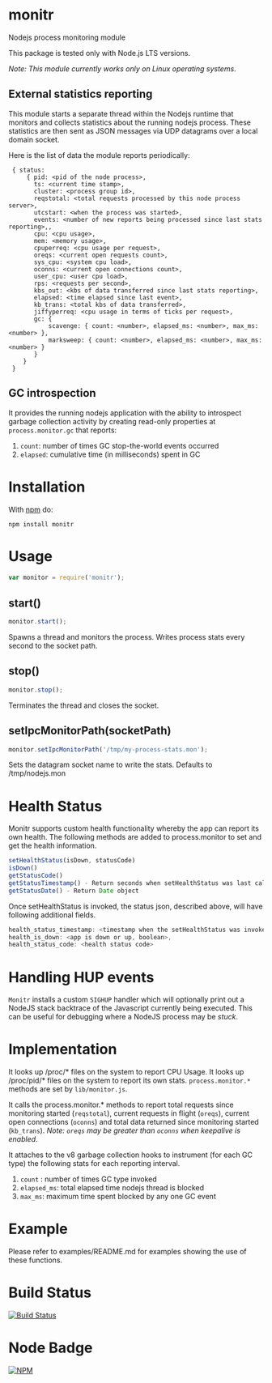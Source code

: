 # monitr

Nodejs process monitoring module

This package is tested only with Node.js LTS versions.

_Note: This module currently works only on Linux operating systems_.

## External statistics reporting

This module starts a separate thread within the Nodejs runtime that
monitors and collects statistics about the running nodejs process.
These statistics are then sent as JSON messages via UDP datagrams over
a local domain socket.

Here is the list of data the module reports periodically:
```
 { status:
     { pid: <pid of the node process>,
       ts: <current time stamp>,
       cluster: <process group id>,
       reqstotal: <total requests processed by this node process server>,
       utcstart: <when the process was started>,
       events: <number of new reports being processed since last stats reporting>,,
       cpu: <cpu usage>,
       mem: <memory usage>,
       cpuperreq: <cpu usage per request>,
       oreqs: <current open requests count>,
       sys_cpu: <system cpu load>,
       oconns: <current open connections count>,
       user_cpu: <user cpu load>,
       rps: <requests per second>,
       kbs_out: <kbs of data transferred since last stats reporting>,
       elapsed: <time elapsed since last event>,
       kb_trans: <total kbs of data transferred>,
       jiffyperreq: <cpu usage in terms of ticks per request>,
       gc: {
           scavenge: { count: <number>, elapsed_ms: <number>, max_ms: <number> },
           marksweep: { count: <number>, elapsed_ms: <number>, max_ms: <number> }
       }
    }
 }
```

## GC introspection

It provides the running nodejs application with the ability to
introspect garbage collection activity by creating read-only
properties at `process.monitor.gc` that reports:

1.  `count`: number of times GC stop-the-world events occurred
2.  `elapsed`: cumulative time (in milliseconds) spent in GC

# Installation

With [npm](http://npmjs.org) do:

```
npm install monitr
```

# Usage
```js
var monitor = require('monitr');
```

## start()

```js
monitor.start();
```
Spawns a thread and monitors the process. Writes process stats every second to the socket path.

## stop()
```js
monitor.stop();
```
Terminates the thread and closes the socket.

## setIpcMonitorPath(socketPath)
```js
monitor.setIpcMonitorPath('/tmp/my-process-stats.mon');
```
Sets the datagram socket name to write the stats. Defaults to /tmp/nodejs.mon

# Health Status
Monitr supports custom health functionality whereby the app can report its own health.
The following methods are added to process.monitor to set and get the health information.
```js
setHealthStatus(isDown, statusCode)
isDown()
getStatusCode()
getStatusTimestamp() - Return seconds when setHealthStatus was last called
getStatusDate() - Return Date object
```
Once setHealthStatus is invoked, the status json, described above, will have following additional fields.
```js
health_status_timestamp: <timestamp when the setHealthStatus was invoked, in sec>,
health_is_down: <app is down or up, boolean>,
health_status_code: <health status code>
```

# Handling HUP events

`Monitr` installs a custom `SIGHUP` handler which will optionally
print out a NodeJS stack backtrace of the Javascript currently being
executed.  This can be useful for debugging where a NodeJS process may
be _stuck_.

# Implementation

It looks up /proc/* files on the system to report CPU Usage.  It looks
up /proc/pid/* files on the system to report its own stats.
`process.monitor.*` methods are set by `lib/monitor.js`.

It calls the process.monitor.* methods to report total requests since
monitoring started (`reqstotal`), current requests in flight
(`oreqs`), current open connections (`oconns`) and total data returned
since monitoring started (`kb_trans`).  _Note: `oreqs` may be greater
than `oconns` when keepalive is enabled_.

It attaches to the v8 garbage collection hooks to instrument (for each
GC type) the following stats for each reporting interval.

1.  `count` : number of times GC type invoked
2.  `elapsed_ms`: total elapsed time nodejs thread is blocked
3.  `max_ms`:  maximum time spent blocked by any one GC event

# Example

Please refer to examples/README.md for examples showing the use of these functions.

# Build Status

[![Build Status](https://secure.travis-ci.org/yahoo/monitr.png?branch=master)](http://travis-ci.org/yahoo/monitr)

# Node Badge

[![NPM](https://nodei.co/npm/monitr.png)](https://nodei.co/npm/monitr/)

